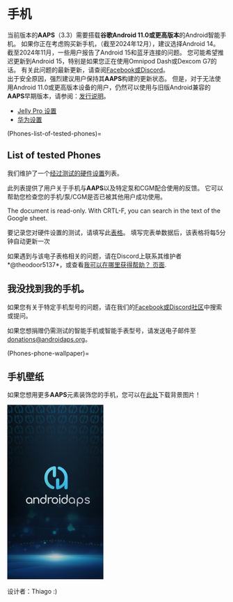 # 手机

当前版本的**AAPS**（3.3）需要搭载**谷歌Android 11.0或更高版本**的Android智能手机。 如果你正在考虑购买新手机，（截至2024年12月），建议选择Android 14。  
截至2024年11月，一些用户报告了Android 15和蓝牙连接的问题。 您可能希望推迟更新到Android 15，特别是如果您正在使用Omnipod Dash或Dexcom G7的话。 有关此问题的最新更新，请查阅[Facebook或Discord](../GettingHelp/WhereCanIGetHelp.md)。  
出于安全原因，强烈建议用户保持其**AAPS**构建的更新状态。 但是，对于无法使用Android 11.0或更高版本设备的用户，仍然可以使用与旧版Android兼容的**AAPS**早期版本，请参阅：[发行说明](#maintenance-android-version-aaps-version)。

- [Jelly Pro 设置](../CompatiblePhones/Jelly.md)
- [华为设置](../CompatiblePhones/Huawei.md)

(Phones-list-of-tested-phones)=

## List of tested Phones

我们维护了一个[经过测试的硬件设置](https://docs.google.com/spreadsheets/u/1/d/e/2PACX-1vScCNaIguEZVTVFAgpv1kXHdsHl3fs6xT6RB2Z1CeVJ561AvvqGwxMhlmSHk4J056gMCAQE02sAWJvT/pubhtml?gid=683363241&single=true)列表。

此列表提供了用户关于手机与**AAPS**以及特定泵和CGM配合使用的反馈。 它可以帮助您检查您的手机/泵/CGM是否已被其他用户成功使用。

The document is read-only. With CRTL-F, you can search in the text of the Google sheet.

要记录您对硬件设置的测试，请填写此[表格](https://docs.google.com/forms/d/e/1FAIpQLSfoGKLYEx4aUAJ5RWL3xLJeNdmRyxtXmDzpGhuU3Rfcj2H_Jw/viewform)。 填写完表单数据后，该表格将每5分钟自动更新一次

如果遇到与该电子表格相关的问题，请在Discord上联系其维护者*@theodoor5137*，或查看[我可以在哪里获得帮助？ 页面](../GettingHelp/WhereCanIGetHelp.md).

## 我没找到我的手机。

如果您有关于特定手机型号的问题，请在我们的[Facebook或Discord社区](../GettingHelp/WhereCanIGetHelp.md)中搜索或提问。

如果您想捐赠仍需测试的智能手机或智能手表型号，请发送电子邮件至<donations@androidaps.org>。

(Phones-phone-wallpaper)=

## 手机壁纸

如果您想用更多**AAPS**元素装饰您的手机，您可以在[此处](../images/bg_phone.jpg)下载背景图片！

![phone background](../images/bg_phone_thump.jpg)

设计者：Thiago :)